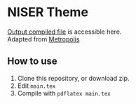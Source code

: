 # NISER Theme

[Output compiled file](demo/main.pdf) is accessible here.  
Adapted from [Metropolis](https://github.com/matze/mtheme)  

## How to use

1. Clone this repository, or download zip.
1. Edit `main.tex`
1. Compile with `pdflatex main.tex`

